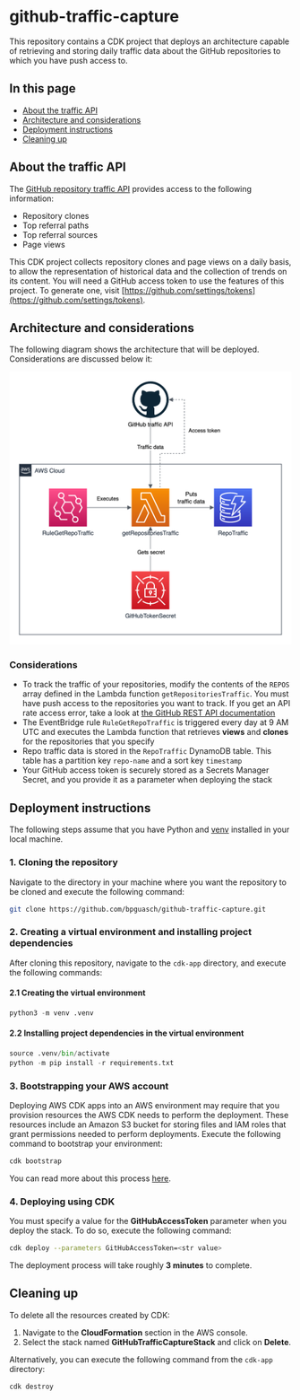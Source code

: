 # github-traffic-capture
This repository contains a CDK project that deploys an architecture capable of retrieving and storing daily traffic data about the GitHub repositories to which you have push access to.

## In this page
- [About the traffic API](#about-the-traffic-api)
- [Architecture and considerations](#architecture-and-considerations)
- [Deployment instructions](#deployment-instructions)
- [Cleaning up](#cleaning-up)

## About the traffic API

The [GitHub repository traffic API](https://docs.github.com/en/rest/metrics/traffic) provides access to the following information:
- Repository clones
- Top referral paths
- Top referral sources
- Page views

This CDK project collects repository clones and page views on a daily basis, to allow the representation of historical data and the collection of trends on its content.
You will need a GitHub access token to use the features of this project. To generate one, visit [https://github.com/settings/tokens](https://github.com/settings/tokens).

## Architecture and considerations

The following diagram shows the architecture that will be deployed. Considerations are discussed below it:

![Architecture diagram](images/architecture.png)

### Considerations

- To track the traffic of your repositories, modify the contents of the `REPOS` array defined in the Lambda function `getRepositoriesTraffic`. You must have push access to the repositories you want to track. If you get an API rate access error, take a look at [the GitHub REST API documentation](https://docs.github.com/en/rest/overview/resources-in-the-rest-api#rate-limiting)
- The EventBridge rule `RuleGetRepoTraffic` is triggered every day at 9 AM UTC and executes the Lambda function that retrieves **views** and **clones** for the repositories that you specify
- Repo traffic data is stored in the `RepoTraffic` DynamoDB table. This table has a partition key `repo-name` and a sort key `timestamp`
- Your GitHub access token is securely stored as a Secrets Manager Secret, and you provide it as a parameter when deploying the stack

## Deployment instructions

The following steps assume that you have Python and [venv](https://docs.python.org/3/library/venv.html) installed in your local machine.

### 1. Cloning the repository

Navigate to the directory in your machine where you want the repository to be cloned and execute the following command:

```bash
git clone https://github.com/bpguasch/github-traffic-capture.git
```

### 2. Creating a virtual environment and installing project dependencies

After cloning this repository, navigate to the `cdk-app` directory, and execute the following commands:

#### 2.1 Creating the virtual environment

```python
python3 -m venv .venv
```

#### 2.2 Installing project dependencies in the virtual environment

```python
source .venv/bin/activate
python -m pip install -r requirements.txt
```

### 3. Bootstrapping your AWS account

Deploying AWS CDK apps into an AWS environment may require that you provision resources the AWS CDK needs to perform the deployment. These resources include an Amazon S3 bucket for storing files and IAM roles that grant permissions needed to perform deployments. Execute the following command to bootstrap your environment:

```bash
cdk bootstrap
```

You can read more about this process [here](https://docs.aws.amazon.com/cdk/v2/guide/bootstrapping.html).

### 4. Deploying using CDK

You must specify a value for the **GitHubAccessToken** parameter when you deploy the stack. To do so, execute the following command:

```bash
cdk deploy --parameters GitHubAccessToken=<str value>
```

The deployment process will take roughly **3 minutes** to complete.

## Cleaning up

To delete all the resources created by CDK:

1. Navigate to the **CloudFormation** section in the AWS console.
2. Select the stack named **GitHubTrafficCaptureStack** and click on **Delete**.

Alternatively, you can execute the following command from the `cdk-app` directory:

```bash
cdk destroy
```
